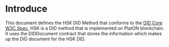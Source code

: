 # Introduce
This document defines the HSK DID Method that conforms to the [DID Core W3C Spec](https://www.w3.org/TR/did-core), HSK is a DID method that is implemented on PlatON blockchain. 
It uses the DIDDocument contract that stores the information which makes up the DID document for the HSK DID. 

